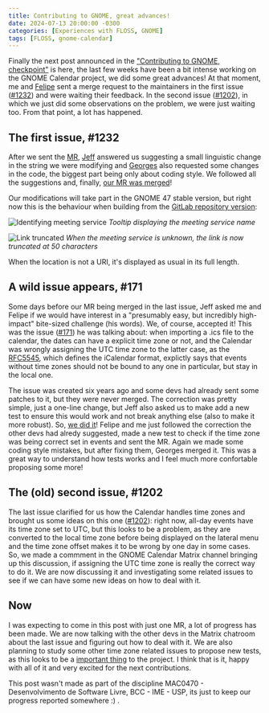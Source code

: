 ```yaml
---
title: Contributing to GNOME, great advances!
date: 2024-07-13 20:00:00 -0300
categories: [Experiences with FLOSS, GNOME]
tags: [FLOSS, gnome-calendar]
---
```


Finally the next post announced in the ["Contributing to GNOME, checkpoint"](https://otavioolsilva.github.io/posts/contributing-to-gnome-2/) is here, the last few weeks have been a bit intense working on the GNOME Calendar project, we did some great advances! At that moment, me and [Felipe](https://felipeanibal.github.io/) sent a merge request to the maintainers in the first issue ([#1232](https://gitlab.gnome.org/GNOME/gnome-calendar/-/issues/1232)) and were waiting their feedback. In the second issue ([#1202](https://gitlab.gnome.org/GNOME/gnome-calendar/-/issues/1202)), in which we just did some observations on the problem, we were just waiting too. From that point, a lot has happened.

## The first issue, #1232

After we sent the [MR](https://gitlab.gnome.org/GNOME/gnome-calendar/-/merge_requests/453), [Jeff](https://gitlab.gnome.org/jfft) answered us suggesting a small linguistic change in the string we were modifying and [Georges](https://gitlab.gnome.org/feaneron) also requested some changes in the code, the biggest part being only about coding style. We followed all the suggestions and, finally, [our MR was merged](https://gitlab.gnome.org/GNOME/gnome-calendar/-/commit/f3359d0246a413727277da88d4d193b3a002882b)!

Our modifications will take part in the GNOME 47 stable version, but right now this is the behaviour when building from the [GitLab repository version](https://gitlab.gnome.org/GNOME/gnome-calendar):

![Identifying meeting service](https://i.imgur.com/uSkuS3p.png)
_Tooltip displaying the meeting service name_

![Link truncated](https://i.imgur.com/tV1vEzu.png)
_When the meeting service is unknown, the link is now truncated at 50 characters_

When the location is not a URI, it's displayed as usual in its full length.

## A wild issue appears, #171

Some days before our MR being merged in the last issue, Jeff asked me and Felipe if we would have interest in a "presumably easy, but incredibly high-impact" bite-sized challenge (his words). We, of course, accepted it! This was the issue ([#171](https://gitlab.gnome.org/GNOME/gnome-calendar/-/issues/171)) he was talking about: when importing a .ics file to the calendar, the dates can have a explicit time zone or not, and the Calendar was wrongly assigning the UTC time zone to the latter case, as the [RFC5545](https://datatracker.ietf.org/doc/html/rfc5545), which defines the iCalendar format, explictly says that events without time zones should not be bound to any one in particular, but stay in the local one.

The issue was created six years ago and some devs had already sent some patches to it, but they were never merged. The correction was pretty simple, just a one-line change, but Jeff also asked us to make add a new test to ensure this would work and not break anything else (also to make it more robust). So, [we did it](https://gitlab.gnome.org/GNOME/gnome-calendar/-/merge_requests/460)! Felipe and me just followed the correction the other devs had alredy suggested, made a new test to check if the time zone was being correct set in events and sent the MR. Again we made some coding style mistakes, but after fixing them, Georges merged it. This was a great way to understand how tests works and I feel much more confortable proposing some more!

## The (old) second issue, #1202

The last issue clarified for us how the Calendar handles time zones and brought us some ideas on this one ([#1202](https://gitlab.gnome.org/GNOME/gnome-calendar/-/issues/1202)): right now, all-day events have its time zone set to UTC, but this looks to be a problem, as they are converted to the local time zone before being displayed on the lateral menu and the time zone offset makes it to be wrong by one day in some cases. So, we made a commment in the GNOME Calendar Matrix channel bringing up this discussion, if assigning the UTC time zone is really the correct way to do it. We are now discussing it and investigating some related issues to see if we can have some new ideas on how to deal with it.

## Now

I was expecting to come in this post with just one MR, a lot of progress has been made. We are now talking with the other devs in the Matrix chatroom about the last issue and figuring out how to deal with it. We are also planning to study some other time zone related issues to propose new tests, as this looks to be a [important thing](https://gitlab.gnome.org/GNOME/gnome-calendar/-/issues/1093) to the project. I think that is it, happy with all of it and very excited for the next contributions.

This post wasn't made as part of the discipline MAC0470 - Desenvolvimento de Software Livre, BCC - IME - USP, its just to keep our progress reported somewhere :) .

